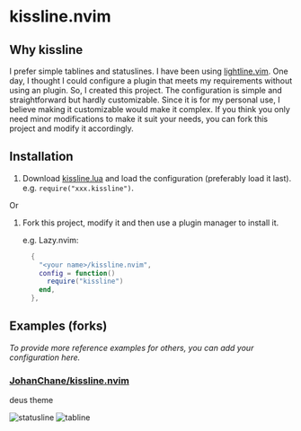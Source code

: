 # kissline.nvim

## Why kissline

I prefer simple tablines and statuslines. I have been using [lightline.vim](https://github.com/itchyny/lightline.vim). One day, I thought I could configure a plugin that meets my requirements without using an plugin. So, I created this project. The configuration is simple and straightforward but hardly customizable. Since it is for my personal use, I believe making it customizable would make it complex. If you think you only need minor modifications to make it suit your needs, you can fork this project and modify it accordingly.

## Installation

1. Download [kissline.lua](./lua/kissline.lua) and load the configuration (preferably load it last). e.g. `require("xxx.kissline")`.

Or

1. Fork this project, modify it and then use a plugin manager to install it.

    e.g. Lazy.nvim:

    ```lua
      {
        "<your name>/kissline.nvim",
        config = function()
          require("kissline")
        end,
      },
    ```

## Examples (forks)

*To provide more reference examples for others, you can add your configuration here.*

### [JohanChane/kissline.nvim](https://github.com/JohanChane/kissline.nvim)

deus theme

![statusline](https://github.com/JohanChane/kissline.nvim/assets/26107760/4a3984da-9d63-486c-bcac-94a8a0f66de3)
![tabline](https://github.com/JohanChane/kissline.nvim/assets/26107760/ca563c2c-397f-4574-b723-6edff0139734)
